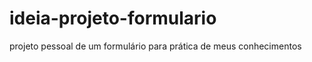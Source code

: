 # ideia-projeto-formulario
<p> projeto pessoal de um formulário para prática de meus conhecimentos</p>
